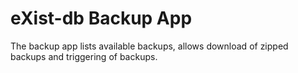 # eXist-db Backup App

The backup app lists available backups, allows download of zipped backups and triggering of backups.

